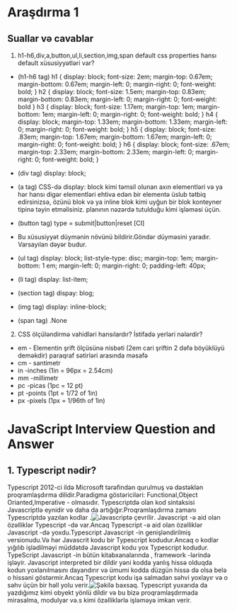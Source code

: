 # Araşdırma 1

## Suallar və cavablar

1. h1-h6,div,a,button,ul,li,section,img,span default css properties hansı default xüsusiyyətləri var?

- (h1-h6 tag) h1 {
  display: block;
  font-size: 2em;
  margin-top: 0.67em;
  margin-bottom: 0.67em;
  margin-left: 0;
  margin-right: 0;
  font-weight: bold;
  }
  h2 {
  display: block;
  font-size: 1.5em;
  margin-top: 0.83em;
  margin-bottom: 0.83em;
  margin-left: 0;
  margin-right: 0;
  font-weight: bold
  }
  h3 {
  display: block;
  font-size: 1.17em;
  margin-top: 1em;
  margin-bottom: 1em;
  margin-left: 0;
  margin-right: 0;
  font-weight: bold;
  }
  h4 {
  display: block;
  margin-top: 1.33em;
  margin-bottom: 1.33em;
  margin-left: 0;
  margin-right: 0;
  font-weight: bold;
  }
  h5 {
  display: block;
  font-size: .83em;
  margin-top: 1.67em;
  margin-bottom: 1.67em;
  margin-left: 0;
  margin-right: 0;
  font-weight: bold;
  }
  h6 {
  display: block;
  font-size: .67em;
  margin-top: 2.33em;
  margin-bottom: 2.33em;
  margin-left: 0;
  margin-right: 0;
  font-weight: bold;
  }
- (div tag) display: block;

- (a tag) CSS-də display: block kimi təmsil olunan axın elementləri və ya hər hansı digər elementləri ehtiva edən bir <a> elementə üslub tətbiq edirsinizsə, <a> özünü blok və ya inline blok kimi uyğun bir blok konteyner tipinə təyin etməlisiniz. planının nəzərdə tutulduğu kimi işləməsi üçün.

- (button tag) type = submit|button|reset [CI]
- Bu xüsusiyyət düymənin növünü bildirir.Göndər düyməsini yaradır. Varsayılan dəyər budur.

- (ul tag) display: block;
  list-style-type: disc;
  margin-top: 1em;
  margin-bottom: 1 em;
  margin-left: 0;
  margin-right: 0;
  padding-left: 40px;

- (li tag) display: list-item;

- (section tag) dispay: blog;

- (img tag) display: inline-block;

- (span tag) .None

2.  CSS ölçüləndirmə vahidləri hansılardır? İstifadə yerləri nələrdir?

- em - Elementin şrift ölçüsünə nisbəti (2em cari şriftin 2 dəfə böyüklüyü deməkdir) paraqraf sətirləri arasında məsafə
- cm - santimetr
- in -inches (1in = 96px = 2.54cm)
- mm -millimetr
- pc -picas (1pc = 12 pt)
- pt -points (1pt = 1/72 of 1in)
- px -pixels (1px = 1/96th of 1in)

# JavaScript Interview Question and Answer

## 1. Typescript nədir?

Typescript 2012-ci ildə Microsoft tərəfindən qurulmuş və dəstəklən proqramlaşdırma dilidir.Paradigma göstəriciləri: Functional,Object Orianted,Imperative - olmasıdır.
Typescriptdə olan kod sintaksisi Javascriptlə eynidir və daha da artığığır.Proqramlaşdırma zamanı Typescriptdə yazılan kodlar .![Javascriptə çevrilir](https://www.tnado.com/includes/medias/2018/11/tnado-seo-cms-blog-typescript-javascript.png).
Javascript -ə aid olan özəlliklər Typescript -də var.Ancaq Typescript -ə aid olan özəlliklər Javascript -də yoxdu.Typescript Javascript -in genişləndirilmiş versionudu.Və hər Javascrit kodu bir Typescript kodudur.Ancaq o kodlar yığılıb işlədilməyi müddətdə Javascript kodu yox Typescript kodudur.
TypeScript Javascript -in bütün kitabxanalarında , framework -lərində işləyir.
Javascript interpreted bir dildir yəni kodda yanlış hissə olduqda kodun yoxlanılmasını dayandırır və ümumi kodda düzgün hissə də olsa belə o hissəni göstərmir.Ancaq Typescript kodu işə salmadan səhvi yoxlayır və o səhv üçün bir həll yolu verir.![Şəkilə baxsaq](https://www.tnado.com/includes/medias/2018/11/tnado-seo-cms-blog-typescript-javascript.png).
Typescript yuxarıda da yazdığımız kimi obyekt yönlü dildir və bu bizə proqramlaşdırmada mirasalma, modulyar və.s kimi özəlliklərlə işləməyə imkan verir.
